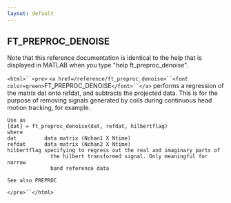 ```yaml
---
layout: default
---
```


##  FT_PREPROC_DENOISE

Note that this reference documentation is identical to the help that is displayed in MATLAB when you type "help ft_preproc_denoise".

`<html>``<pre>`
    `<a href=/reference/ft_preproc_denoise>``<font color=green>`FT_PREPROC_DENOISE`</font>``</a>` performs a regression of the matrix dat onto
    refdat, and subtracts the projected data. This is for the 
    purpose of removing signals generated by coils during continuous
    head motion tracking, for example.
 
    Use as
    [dat] = ft_preproc_denoise(dat, refdat, hilbertflag)
    where
    dat         data matrix (Nchan1 X Ntime)
    refdat      data matrix (Nchan2 X Ntime)
    hilbertflag specifying to regress out the real and imaginary parts of 
                  the hilbert transformed signal. Only meaningful for narrow
                  band reference data
 
    See also PREPROC
`</pre>``</html>`

